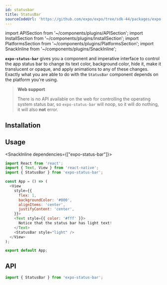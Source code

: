 ```yaml
---
id: statusbar
title: StatusBar
sourceCodeUrl: 'https://github.com/expo/expo/tree/sdk-44/packages/expo-status-bar'
---
```


import APISection from '~/components/plugins/APISection';
import InstallSection from '~/components/plugins/InstallSection';
import PlatformsSection from '~/components/plugins/PlatformsSection';
import SnackInline from '~/components/plugins/SnackInline';

**`expo-status-bar`** gives you a component and imperative interface to control the app status bar to change its text color, background color, hide it, make it translucent or opaque, and apply animations to any of these changes. Exactly what you are able to do with the `StatusBar` component depends on the platform you're using.

<PlatformsSection android emulator ios simulator web />

> **Web support**
> 
> There is no API available on the web for controlling the operating system status bar, so `expo-status-bar` will noop, so it will do nothing, it will also **not** error.

## Installation

<InstallSection packageName="expo-status-bar" />

## Usage

<SnackInline dependencies={["expo-status-bar"]}>

```js
import React from 'react';
import { Text, View } from 'react-native';
import { StatusBar } from 'expo-status-bar';

const App = () => (
  <View
    style={{
      flex: 1,
      backgroundColor: '#000',
      alignItems: 'center',
      justifyContent: 'center',
    }}>
    <Text style={{ color: '#fff' }}>
      Notice that the status bar has light text!
    </Text>
    <StatusBar style="light" />
  </View>
);

export default App;
```

</SnackInline>

## API

```js
import { StatusBar } from 'expo-status-bar';
```

<APISection packageName="expo-status-bar" apiName="StatusBar" />
